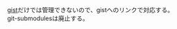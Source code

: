 [gist](https://gist.github.com/shimajima-eiji)だけでは管理できないので、gistへのリンクで対応する。
<br>git-submodulesは廃止する。
